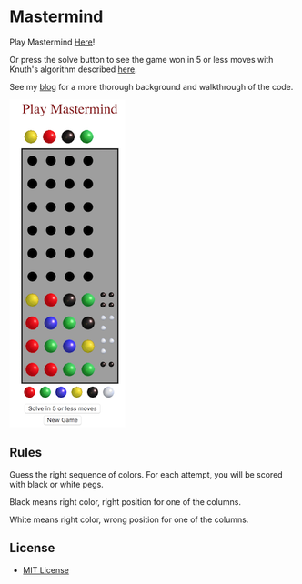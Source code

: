 
# Mastermind

Play Mastermind [Here](https://ludi317.github.io/)!

Or press the solve button to see the game won in 5 or less moves with Knuth's algorithm described [here](http://www.cs.uni.edu/~wallingf/teaching/cs3530/resources/knuth-mastermind.pdf).

See my [blog](https://medium.com/@ludirehak/latest) for a more thorough background and walkthrough of the code.

![alt text](https://raw.githubusercontent.com/ludi317/ludi317.github.io/master/images/readme.png)

## Rules

Guess the right sequence of colors. For each attempt, you will be scored with black or white pegs.

Black means right color, right position for one of the columns.

White means right color, wrong position for one of the columns.


License
-------

-	[MIT License](https://opensource.org/licenses/mit-license.php)
